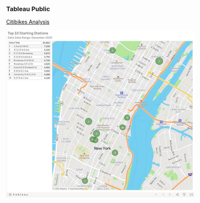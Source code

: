 ### Tableau Public
 [Citibikes Analysis](https://public.tableau.com/app/profile/diane.witt2068/viz/citi_bike_analytics_16121897671990/Top10StartingStations)

 ![Tableau Public](Images/citibikes_map.jpg)

